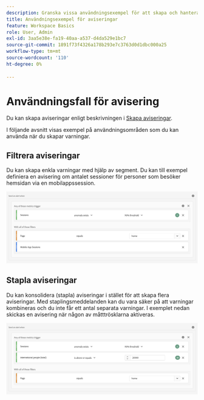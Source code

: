```yaml
---
description: Granska vissa användningsexempel för att skapa och hantera aviseringar.
title: Användningsexempel för aviseringar
feature: Workspace Basics
role: User, Admin
exl-id: 3aa5e38e-fa19-40aa-a537-d4da529e1bc7
source-git-commit: 1891f73f4326a178b293e7c3763d0d1dbc000a25
workflow-type: tm+mt
source-wordcount: '110'
ht-degree: 0%

---
```


# Användningsfall för avisering

Du kan skapa aviseringar enligt beskrivningen i [Skapa aviseringar](/help/components/c-intelligent-alerts/alert-builder.md).

I följande avsnitt visas exempel på användningsområden som du kan använda när du skapar varningar.

## Filtrera aviseringar

Du kan skapa enkla varningar med hjälp av segment. Du kan till exempel definiera en avisering om antalet sessioner för personer som besöker hemsidan via en mobilappssession.


![](assets/alerts-example1.png)



## Stapla aviseringar

Du kan konsolidera (stapla) aviseringar i stället för att skapa flera aviseringar. Med staplingsmeddelanden kan du vara säker på att varningar kombineras och du inte får ett antal separata varningar. I exemplet nedan skickas en avisering när någon av måtttrösklarna aktiveras.

![](assets/alerts-example2.png)
